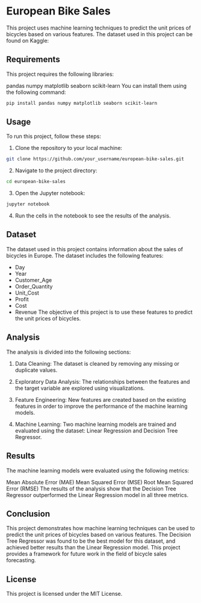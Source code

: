 # **European Bike Sales**

This project uses machine learning techniques to predict the unit prices of bicycles based on various features. The dataset used in this project can be found on Kaggle: 

## Requirements
This project requires the following libraries:

pandas
numpy
matplotlib
seaborn
scikit-learn
You can install them using the following command:

``` bash
pip install pandas numpy matplotlib seaborn scikit-learn 
```
## Usage
To run this project, follow these steps:

1. Clone the repository to your local machine:
```bash
git clone https://github.com/your_username/european-bike-sales.git
```
2. Navigate to the project directory:
```bash
cd european-bike-sales
```

3. Open the Jupyter notebook:
``` bash
jupyter notebook
```

4. Run the cells in the notebook to see the results of the analysis.

## Dataset
The dataset used in this project contains information about the sales of bicycles in Europe. The dataset includes the following features:

- Day
- Year
- Customer_Age
- Order_Quantity
- Unit_Cost
- Profit
- Cost
- Revenue
The objective of this project is to use these features to predict the unit prices of bicycles.

## Analysis
The analysis is divided into the following sections:

1. Data Cleaning: The dataset is cleaned by removing any missing or duplicate values.

2. Exploratory Data Analysis: The relationships between the features and the target variable are explored using visualizations.

3. Feature Engineering: New features are created based on the existing features in order to improve the performance of the machine learning models.

4. Machine Learning: Two machine learning models are trained and evaluated using the dataset: Linear Regression and Decision Tree Regressor.

## Results
The machine learning models were evaluated using the following metrics:

Mean Absolute Error (MAE)
Mean Squared Error (MSE)
Root Mean Squared Error (RMSE)
The results of the analysis show that the Decision Tree Regressor outperformed the Linear Regression model in all three metrics.

## Conclusion
This project demonstrates how machine learning techniques can be used to predict the unit prices of bicycles based on various features. The Decision Tree Regressor was found to be the best model for this dataset, and achieved better results than the Linear Regression model. This project provides a framework for future work in the field of bicycle sales forecasting.

## License
This project is licensed under the MIT License. 